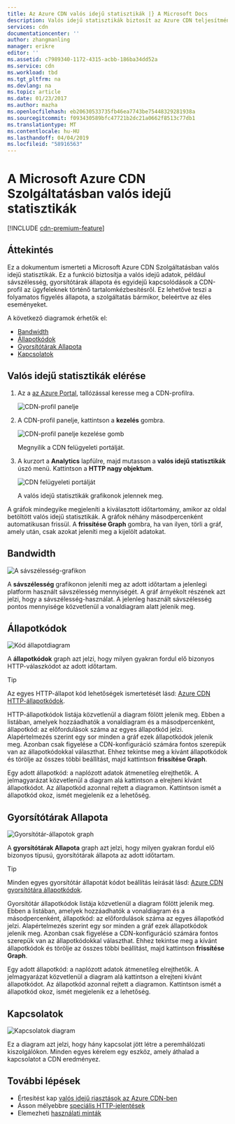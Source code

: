 ```yaml
---
title: Az Azure CDN valós idejű statisztikák |} A Microsoft Docs
description: Valós idejű statisztikák biztosít az Azure CDN teljesítményének valós idejű adatokat, az ügyfeleknek történő tartalomkézbesítésről.
services: cdn
documentationcenter: ''
author: zhangmanling
manager: erikre
editor: ''
ms.assetid: c7989340-1172-4315-acbb-186ba34dd52a
ms.service: cdn
ms.workload: tbd
ms.tgt_pltfrm: na
ms.devlang: na
ms.topic: article
ms.date: 01/23/2017
ms.author: mazha
ms.openlocfilehash: eb20630533735fb46ea7743be75448329281938a
ms.sourcegitcommit: f093430589bfc47721b2dc21a0662f8513c77db1
ms.translationtype: MT
ms.contentlocale: hu-HU
ms.lasthandoff: 04/04/2019
ms.locfileid: "58916563"
---
```

# <a name="real-time-stats-in-microsoft-azure-cdn"></a>A Microsoft Azure CDN Szolgáltatásban valós idejű statisztikák
[!INCLUDE [cdn-premium-feature](../../includes/cdn-premium-feature.md)]

## <a name="overview"></a>Áttekintés
Ez a dokumentum ismerteti a Microsoft Azure CDN Szolgáltatásban valós idejű statisztikák.  Ez a funkció biztosítja a valós idejű adatok, például sávszélesség, gyorsítótárak állapota és egyidejű kapcsolódások a CDN-profil az ügyfeleknek történő tartalomkézbesítésről. Ez lehetővé teszi a folyamatos figyelés állapota, a szolgáltatás bármikor, beleértve az éles eseményeket.

A következő diagramok érhetők el:

* [Bandwidth](#bandwidth)
* [Állapotkódok](#status-codes)
* [Gyorsítótárak Allapota](#cache-statuses)
* [Kapcsolatok](#connections)

## <a name="accessing-real-time-stats"></a>Valós idejű statisztikák elérése
1. Az a [az Azure Portal](https://portal.azure.com), tallózással keresse meg a CDN-profilra.
   
    ![CDN-profil panelje](./media/cdn-real-time-stats/cdn-profile-blade.png)
2. A CDN-profil panelje, kattintson a **kezelés** gombra.
   
    ![CDN-profil panelje kezelése gomb](./media/cdn-real-time-stats/cdn-manage-btn.png)
   
    Megnyílik a CDN felügyeleti portálját.
3. A kurzort a **Analytics** lapfülre, majd mutasson a **valós idejű statisztikák** úszó menü.  Kattintson a **HTTP nagy objektum**.
   
    ![CDN felügyeleti portálját](./media/cdn-real-time-stats/cdn-premium-portal.png)
   
    A valós idejű statisztikák grafikonok jelennek meg.

A gráfok mindegyike megjeleníti a kiválasztott időtartomány, amikor az oldal betöltött valós idejű statisztikák.  A gráfok néhány másodpercenként automatikusan frissül.  A **frissítése Graph** gombra, ha van ilyen, törli a gráf, amely után, csak azokat jeleníti meg a kijelölt adatokat.

## <a name="bandwidth"></a>Bandwidth
![A sávszélesség-grafikon](./media/cdn-real-time-stats/cdn-bandwidth.png)

A **sávszélesség** grafikonon jeleníti meg az adott időtartam a jelenlegi platform használt sávszélesség mennyiségét. A gráf árnyékolt részének azt jelzi, hogy a sávszélesség-használat. A jelenleg használt sávszélesség pontos mennyisége közvetlenül a vonaldiagram alatt jelenik meg.

## <a name="status-codes"></a>Állapotkódok
![Kód állapotdiagram](./media/cdn-real-time-stats/cdn-status-codes.png)

A **állapotkódok** graph azt jelzi, hogy milyen gyakran fordul elő bizonyos HTTP-válaszkódot az adott időtartam.

> [!TIP]
> Az egyes HTTP-állapot kód lehetőségek ismertetését lásd: [Azure CDN HTTP-állapotkódok](/previous-versions/azure/mt759238(v=azure.100)).
> 
> 

HTTP-állapotkódok listája közvetlenül a diagram fölött jelenik meg. Ebben a listában, amelyek hozzáadhatók a vonaldiagram és a másodpercenként, állapotkód: az előfordulások száma az egyes állapotkód jelzi. Alapértelmezés szerint egy sor minden a gráf ezek állapotkódok jelenik meg. Azonban csak figyelése a CDN-konfiguráció számára fontos szerepük van az állapotkódokkal választhat. Ehhez tekintse meg a kívánt állapotkódok és törölje az összes többi beállítást, majd kattintson **frissítése Graph**. 

Egy adott állapotkód: a naplózott adatok átmenetileg elrejthetők.  A jelmagyarázat közvetlenül a diagram alá kattintson a elrejteni kívánt állapotkódot. Az állapotkód azonnal rejtett a diagramon. Kattintson ismét a állapotkód okoz, ismét megjelenik ez a lehetőség.

## <a name="cache-statuses"></a>Gyorsítótárak Allapota
![Gyorsítótár-állapotok graph](./media/cdn-real-time-stats/cdn-cache-status.png)

A **gyorsítótárak Allapota** graph azt jelzi, hogy milyen gyakran fordul elő bizonyos típusú, gyorsítótárak állapota az adott időtartam. 

> [!TIP]
> Minden egyes gyorsítótár állapotát kódot beállítás leírását lásd: [Azure CDN gyorsítótára állapotkódok](/previous-versions/azure/mt759237(v=azure.100)).
> 
> 

Gyorsítótár állapotkódok listája közvetlenül a diagram fölött jelenik meg. Ebben a listában, amelyek hozzáadhatók a vonaldiagram és a másodpercenként, állapotkód: az előfordulások száma az egyes állapotkód jelzi. Alapértelmezés szerint egy sor minden a gráf ezek állapotkódok jelenik meg. Azonban csak figyelése a CDN-konfiguráció számára fontos szerepük van az állapotkódokkal választhat. Ehhez tekintse meg a kívánt állapotkódok és törölje az összes többi beállítást, majd kattintson **frissítése Graph**. 

Egy adott állapotkód: a naplózott adatok átmenetileg elrejthetők.  A jelmagyarázat közvetlenül a diagram alá kattintson a elrejteni kívánt állapotkódot. Az állapotkód azonnal rejtett a diagramon. Kattintson ismét a állapotkód okoz, ismét megjelenik ez a lehetőség.

## <a name="connections"></a>Kapcsolatok
![Kapcsolatok diagram](./media/cdn-real-time-stats/cdn-connections.png)

Ez a diagram azt jelzi, hogy hány kapcsolat jött létre a peremhálózati kiszolgálókon. Minden egyes kérelem egy eszköz, amely áthalad a kapcsolatot a CDN eredményez.

## <a name="next-steps"></a>További lépések
* Értesítést kap [valós idejű riasztások az Azure CDN-ben](cdn-real-time-alerts.md)
* Ásson mélyebbre [speciális HTTP-jelentések](cdn-advanced-http-reports.md)
* Elemezheti [használati minták](cdn-analyze-usage-patterns.md)

